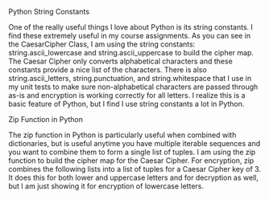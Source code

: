 Python String Constants

One of the really useful things I love about Python is its string constants. I find these extremely useful in my course assignments. As you can see in the CaesarCipher Class, I am using the string constants: string.ascii_lowercase and string.ascii_uppercase to build the cipher map. The Caesar Cipher only converts alphabetical characters and these constants provide a nice list of the characters. There is also string.ascii_letters, string.punctuation, and string.whitespace that I use in my unit tests to make sure non-alphabetical characters are passed through as-is and encryption is working correctly for all letters. I realize this is a basic feature of Python, but I find I use string constants a lot in Python.

Zip Function in Python

The zip function in Python is particularly useful when combined with dictionaries, but is useful anytime you have multiple iterable sequences and you want to combine them to form a single list of tuples. I am using the zip function to build the cipher map for the Caesar Cipher. For encryption, zip combines the following lists into a list of tuples for a Caesar Cipher key of 3. It does this for both lower and uppercase letters and for decryption as well, but I am just showing it for encryption of lowercase letters.

